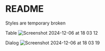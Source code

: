 # README
Styles are temporary broken

Table
![Screenshot 2024-12-06 at 18 03 12](https://github.com/user-attachments/assets/6c4bbdb9-9d5e-47a6-a8d4-46a6b5d81734)


Dialog
![Screenshot 2024-12-06 at 18 03 19](https://github.com/user-attachments/assets/a61ec55d-2594-45a3-b8b0-38f5cafed3f0)
